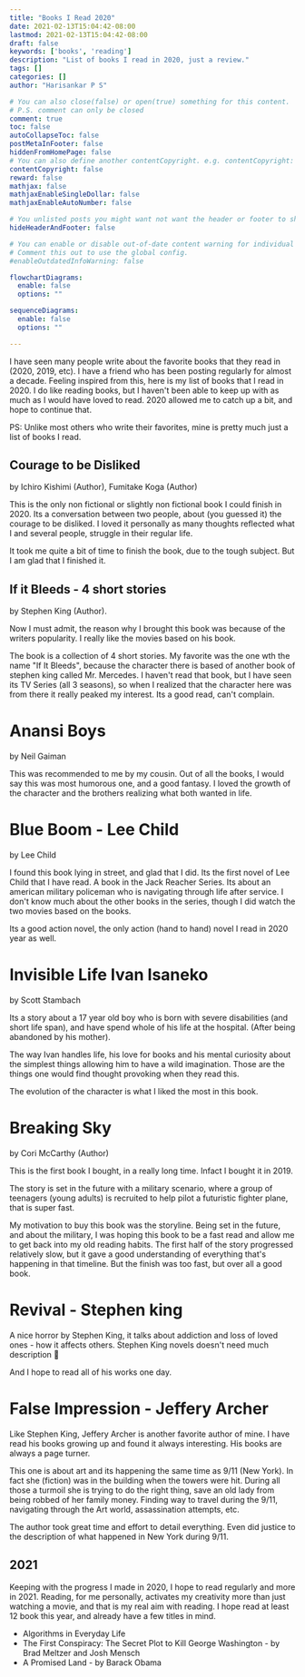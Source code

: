 ```yaml
---
title: "Books I Read 2020"
date: 2021-02-13T15:04:42-08:00
lastmod: 2021-02-13T15:04:42-08:00
draft: false
keywords: ['books', 'reading']
description: "List of books I read in 2020, just a review."
tags: []
categories: []
author: "Harisankar P S"

# You can also close(false) or open(true) something for this content.
# P.S. comment can only be closed
comment: true
toc: false
autoCollapseToc: false
postMetaInFooter: false
hiddenFromHomePage: false
# You can also define another contentCopyright. e.g. contentCopyright: "This is another copyright."
contentCopyright: false
reward: false
mathjax: false
mathjaxEnableSingleDollar: false
mathjaxEnableAutoNumber: false

# You unlisted posts you might want not want the header or footer to show
hideHeaderAndFooter: false

# You can enable or disable out-of-date content warning for individual post.
# Comment this out to use the global config.
#enableOutdatedInfoWarning: false

flowchartDiagrams:
  enable: false
  options: ""

sequenceDiagrams: 
  enable: false
  options: ""

---
```


I have seen many people write about the favorite books that they read in (2020, 2019, etc). I have a friend who has been posting regularly for almost a decade. Feeling inspired from this, here is my list of books that I read in 2020. I do like reading books, but I haven't been able to keep up with as much as I would have loved to read. 2020 allowed me to catch up a bit, and hope to continue that.
 
PS: Unlike most others who write their favorites, mine is pretty much just a list of books I read.

<!--more-->

## Courage to be Disliked

by Ichiro Kishimi (Author), Fumitake Koga  (Author)

This is the only non fictional or slightly non fictional book I could finish in 2020. Its a conversation between two people, about (you guessed it) the courage to be disliked. I loved it personally as many thoughts reflected what I and several people, struggle in their regular life.

It took me quite a bit of time to finish the book, due to the tough subject. But I am glad that I finished it.

## If it Bleeds - 4 short stories

by Stephen King (Author).

Now I must admit, the reason why I brought this book was because of the writers popularity. I really like the movies based on his book.

The book is a collection of 4 short stories. My favorite was the one wth the name "If It Bleeds", because the character there is based of another book of stephen king called Mr. Mercedes. I haven't read that book, but I have seen its TV Series (all 3 seasons), so when I realized that the character here was from there it really peaked my interest. Its a good read, can't complain.

# Anansi Boys

by Neil Gaiman

This was recommended to me by my cousin. Out of all the books, I would say this was most humorous one, and a good fantasy. I loved the growth of the character and the brothers realizing what both wanted in life.


# Blue Boom - Lee Child

by Lee Child

I found this book lying in street, and glad that I did. Its the first novel of Lee Child that I have read. A book in the Jack Reacher Series. Its about an american military policeman who is navigating through life after service. I don't know much about the other books in the series, though I did watch the two movies based on the books.

Its a good action novel, the only action (hand to hand) novel I read in 2020 year as well.

# Invisible Life Ivan Isaneko

by Scott Stambach

Its a story about a 17 year old boy who is born with severe disabilities (and short life span), and have spend whole of his life at the hospital. (After being abandoned by his mother).

The way Ivan handles life, his love for books and his mental curiosity about the simplest things allowing him to have a wild imagination. Those are the things one would find thought provoking when they read this.

The evolution of the character is what I liked the most in this book.


# Breaking Sky

by Cori McCarthy (Author)

This is the first book I bought, in a really long time. Infact I bought it in 2019.

The story is set in the future with a military scenario, where a group of teenagers (young adults) is recruited to help pilot a futuristic fighter plane, that is super fast.

My motivation to buy this book was the storyline. Being set in the future, and about the military, I was hoping this book to be a fast read and allow me to get back into my old reading habits. The first half of the story progressed relatively slow, but it gave a good understanding of everything that's happening in that timeline. But the finish was too fast, but over all a good book. 

# Revival - Stephen king

A nice horror by Stephen King, it talks about addiction and loss of loved ones - how it affects others. Stephen King novels doesn't need much description 🎃

And I hope to read all of his works one day. 

# False Impression - Jeffery Archer

Like Stephen King, Jeffery Archer is another favorite author of mine. I have read his books growing up and found it always interesting. His books are always a page turner.

This one is about art and its happening the same time as 9/11 (New York). In fact she (fiction) was in the building when the towers were hit. During all those a turmoil she is trying to do the right thing, save an old lady from being robbed of her family money. Finding way to travel during the 9/11, navigating through the Art world, assassination attempts, etc.

The author took great time and effort to detail everything. Even did justice to the description of what happened in New York during 9/11.


## 2021

Keeping with the progress I made in 2020, I hope to read regularly and more in 2021. Reading, for me personally, activates my creativity more than just watching a movie, and that is my real aim with reading. I hope read at least 12 book this year, and already have a few titles in mind.


* Algorithms in Everyday Life
* The First Conspiracy: The Secret Plot to Kill George Washington - by Brad Meltzer and Josh Mensch
* A Promised Land - by Barack Obama
